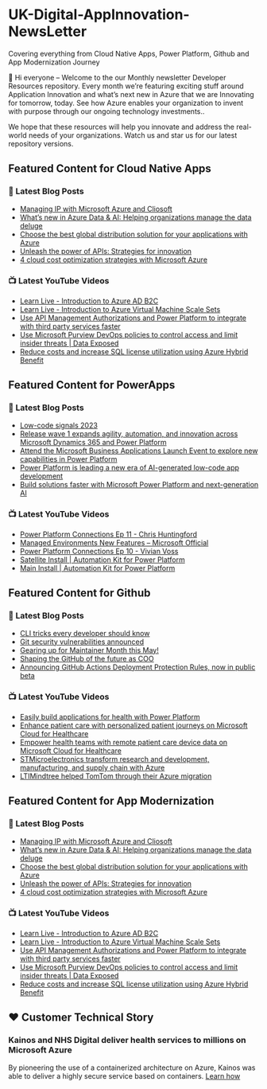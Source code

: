 # UK-Digital-AppInnovation-NewsLetter

Covering everything from Cloud Native Apps, Power Platform, Github and App Modernization Journey

👋 Hi everyone – Welcome to the our Monthly newsletter Developer Resources repository. Every month we’re featuring exciting stuff around Application Innovation and what’s next new in Azure that we are Innovating for tomorrow, today. See how Azure enables your organization to invent with purpose through our ongoing technology investments..


We hope that these resources will help you innovate and address the real-world needs of your organizations. Watch us and star us for our latest repository versions.

## Featured Content for Cloud Native Apps


### 📝 Latest Blog Posts

    
<!-- BLOGCNA:START -->
- [Managing IP with Microsoft Azure and Cliosoft](https://azure.microsoft.com/blog/managing-ip-with-microsoft-azure-and-cliosoft/)
- [What’s new in Azure Data & AI: Helping organizations manage the data deluge](https://azure.microsoft.com/blog/what-s-new-in-azure-data-and-ai-helping-organizations-manage-the-data-deluge/)
- [Choose the best global distribution solution for your applications with Azure ](https://azure.microsoft.com/blog/choose-the-best-global-distribution-solution-for-your-applications-with-azure/)
- [Unleash the power of APIs: Strategies for innovation](https://azure.microsoft.com/blog/unleash-the-power-of-apis-strategies-for-innovation/)
- [4 cloud cost optimization strategies with Microsoft Azure](https://azure.microsoft.com/blog/4-cloud-cost-optimization-strategies-with-microsoft-azure/)
<!-- BLOGCNA:END -->

### 📺 Latest YouTube Videos

 
<!-- YOUTUBECNA:START -->
- [Learn Live - Introduction to Azure AD B2C](https://www.youtube.com/watch?v=q9nmnvVDjiY)
- [Learn Live - Introduction to Azure Virtual Machine Scale Sets](https://www.youtube.com/watch?v=6CoxZN2F0iY)
- [Use API Management Authorizations and Power Platform to integrate with third party services faster](https://www.youtube.com/watch?v=bHh9_WVzXzI)
- [Use Microsoft Purview DevOps policies to control access and limit insider threats | Data Exposed](https://www.youtube.com/watch?v=ih9pzSqi4w4)
- [Reduce costs and increase SQL license utilization using Azure Hybrid Benefit](https://www.youtube.com/watch?v=ReoLB9N76Lo)
<!-- YOUTUBECNA:END -->

##  Featured Content for PowerApps
### 📝 Latest Blog Posts
<!-- BLOGPOWER:START -->
- [Low-code signals 2023](https://cloudblogs.microsoft.com/powerplatform/2023/04/13/low-code-signals-2023/)
- [Release wave 1 expands agility, automation, and innovation across Microsoft Dynamics 365 and Power Platform](https://cloudblogs.microsoft.com/dynamics365/bdm/2023/04/04/release-wave-1-expands-agility-automation-and-innovation-across-microsoft-dynamics-365-and-power-platform/)
- [Attend the Microsoft Business Applications Launch Event to explore new capabilities in Power Platform](https://cloudblogs.microsoft.com/powerplatform/2023/03/22/attend-the-microsoft-business-applications-launch-event-to-explore-new-capabilities-in-power-platform/)
- [Power Platform is leading a new era of AI-generated low-code app development](https://cloudblogs.microsoft.com/powerplatform/2023/03/16/power-platform-is-leading-a-new-era-of-ai-generated-low-code-app-development/)
- [Build solutions faster with Microsoft Power Platform and next-generation AI](https://cloudblogs.microsoft.com/powerplatform/2023/03/06/build-solutions-faster-with-microsoft-power-platform-and-next-generation-ai/)
<!-- BLOGPOWER:END -->
 ### 📺 Latest YouTube Videos
    
<!-- YOUTUBEPOWER:START -->
- [Power Platform Connections Ep 11 - Chris Huntingford](https://www.youtube.com/watch?v=0uo-lZckCJQ)
- [Managed Environments New Features – Microsoft Official](https://www.youtube.com/watch?v=tqVtDspgXII)
- [Power Platform Connections Ep 10 - Vivian Voss](https://www.youtube.com/watch?v=3qc18mvb22c)
- [Satellite Install | Automation Kit for Power Platform](https://www.youtube.com/watch?v=IS1yhTDbBeE)
- [Main Install | Automation Kit for Power Platform](https://www.youtube.com/watch?v=8UzIuHfXD4s)
<!-- YOUTUBEPOWER:END -->

##  Featured Content for Github
### 📝 Latest Blog Posts
<!-- BLOGGITHUB:START -->
- [CLI tricks every developer should know](https://github.blog/2023-04-26-cli-tricks-every-developer-should-know/)
- [Git security vulnerabilities announced](https://github.blog/2023-04-25-git-security-vulnerabilities-announced-4/)
- [Gearing up for Maintainer Month this May!](https://github.blog/2023-04-25-gearing-up-for-maintainer-month-this-may/)
- [Shaping the GitHub of the future as COO](https://github.blog/2023-04-25-shaping-the-github-of-the-future-as-coo/)
- [Announcing GitHub Actions Deployment Protection Rules, now in public beta](https://github.blog/2023-04-20-announcing-github-actions-deployment-protection-rules-now-in-public-beta/)
<!-- BLOGGITHUB:END -->
### 📺 Latest YouTube Videos
<!-- YOUTUBEGITHUB:START -->
- [Easily build applications for health with Power Platform](https://www.youtube.com/watch?v=y82glsOyWgs)
- [Enhance patient care with personalized patient journeys on Microsoft Cloud for Healthcare](https://www.youtube.com/watch?v=OWMBCSi-iA8)
- [Empower health teams with remote patient care device data on Microsoft Cloud for Healthcare](https://www.youtube.com/watch?v=4VyNmawbqcM)
- [STMicroelectronics transform research and development, manufacturing, and supply chain with Azure](https://www.youtube.com/watch?v=DhlIu_yN89g)
- [LTIMindtree helped TomTom through their Azure migration](https://www.youtube.com/watch?v=wWTNywy61-k)
<!-- YOUTUBEGITHUB:END -->
##  Featured Content for App Modernization
### 📝 Latest Blog Posts
<!-- BLOGAPPMOD:START -->
- [Managing IP with Microsoft Azure and Cliosoft](https://azure.microsoft.com/blog/managing-ip-with-microsoft-azure-and-cliosoft/)
- [What’s new in Azure Data & AI: Helping organizations manage the data deluge](https://azure.microsoft.com/blog/what-s-new-in-azure-data-and-ai-helping-organizations-manage-the-data-deluge/)
- [Choose the best global distribution solution for your applications with Azure ](https://azure.microsoft.com/blog/choose-the-best-global-distribution-solution-for-your-applications-with-azure/)
- [Unleash the power of APIs: Strategies for innovation](https://azure.microsoft.com/blog/unleash-the-power-of-apis-strategies-for-innovation/)
- [4 cloud cost optimization strategies with Microsoft Azure](https://azure.microsoft.com/blog/4-cloud-cost-optimization-strategies-with-microsoft-azure/)
<!-- BLOGAPPMOD:END -->
### 📺 Latest YouTube Videos
<!-- YOUTUBEAPPMOD:START -->
- [Learn Live - Introduction to Azure AD B2C](https://www.youtube.com/watch?v=q9nmnvVDjiY)
- [Learn Live - Introduction to Azure Virtual Machine Scale Sets](https://www.youtube.com/watch?v=6CoxZN2F0iY)
- [Use API Management Authorizations and Power Platform to integrate with third party services faster](https://www.youtube.com/watch?v=bHh9_WVzXzI)
- [Use Microsoft Purview DevOps policies to control access and limit insider threats | Data Exposed](https://www.youtube.com/watch?v=ih9pzSqi4w4)
- [Reduce costs and increase SQL license utilization using Azure Hybrid Benefit](https://www.youtube.com/watch?v=ReoLB9N76Lo)
<!-- YOUTUBEAPPMOD:END -->


## ♥️ Customer Technical Story 

### Kainos and NHS Digital deliver health services to millions on Microsoft Azure

By pioneering the use of a containerized architecture on Azure, Kainos was able to deliver a highly secure service based on containers. [Learn how](https://customers.microsoft.com/en-us/story/1368348549535774520-kainos-and-nhs-digital-deliver-health-services-to-millions-on-microsoft-azure)

